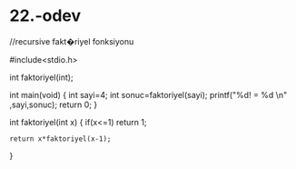 # 22.-odev

//recursive fakt�riyel fonksiyonu

#include<stdio.h>

int faktoriyel(int);

int main(void)
{
	int sayi=4;
	int sonuc=faktoriyel(sayi);
	printf("%d! = %d \n" ,sayi,sonuc);
	return 0;
}

int faktoriyel(int x)
{
	if(x<=1)
	return 1;
	
	return x*faktoriyel(x-1);
}
